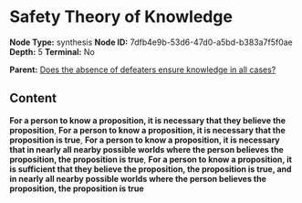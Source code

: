 # Safety Theory of Knowledge

**Node Type:** synthesis
**Node ID:** 7dfb4e9b-53d6-47d0-a5bd-b383a7f5f0ae
**Depth:** 5
**Terminal:** No

**Parent:** [Does the absence of defeaters ensure knowledge in all cases?](does-the-absence-of-defeaters-ensure-knowledge-in-all-cases-antithesis-f9924e9b-f6ae-442f-ac0e-678672d9cd6f.md)

## Content

**For a person to know a proposition, it is necessary that they believe the proposition**, **For a person to know a proposition, it is necessary that the proposition is true**, **For a person to know a proposition, it is necessary that in nearly all nearby possible worlds where the person believes the proposition, the proposition is true**, **For a person to know a proposition, it is sufficient that they believe the proposition, the proposition is true, and in nearly all nearby possible worlds where the person believes the proposition, the proposition is true**
